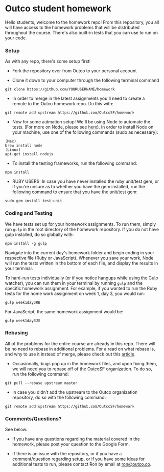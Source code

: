 # Outco student homework

Hello students, welcome to the homework repo! From this 
repository, you all will have access to the homework 
problems that will be distributed throughout the course. 
There's also built-in tests that you can use to run on your 
code. 

### Setup

As with any repo, there's some setup first!

* Fork the repository over from Outco to your personal
account

* Clone it down to your computer through the following 
terminal command
```
git clone https://github.com/YOURUSERNAME/homework
```

* In order to merge in the latest assignments you'll need
to create a remote to the Outco homework repo. Do this with: 
```
git remote add upstream https://github.com/OutcoSF/homework
```

* Now for some autmation setup! We'll be using Node to
automate the tests. (For more on Node, please see
[here](https://nodejs.org/en/)). In order to install Node
on your machine, use one of the following commands (sudo as 
necessary): 
```
(Mac)
brew install node 
(Linux)
apt-get install nodejs 
```

* To install the testing frameworks, run the following 
command: 
```
npm install
```

* RUBY USERS: In case you have never installed the ruby 
unit/test gem, or if you're unsure as to whether you have 
the gem installed, run the following command to ensure that 
you have the unit/test gem: 
```
sudo gem install test-unit
```

### Coding and Testing

We have tests set up for your homework assignments. To run 
them, simply run `gulp` in the root directory of the 
homework repository. If you do not have gulp installed, 
do so globally with: 

```
npm install -g gulp
```

Navigate into the current day's homework folder and begin coding 
in your respective file (Ruby or JavaScript). Whenever you 
save your work, Node will run the tests written in the 
bottom of each file, and display the results in your 
terminal. 

To hard-run tests individually (or if you notice hangups 
while using the Gulp watcher), you can run them in your 
terminal by running `gulp` and the specific homework 
assignment. For example, if you wanted to run the Ruby tests 
for the home work assignment on week 1, day 3, you would run: 
```
gulp week1day3RB
```

For JavaScript, the same homework assignment would be: 
``` 
gulp week1day3JS
```

### Rebasing

All of the problems for the entire course are already in 
this repo. There will be no need to rebase in additional 
problems. For a read on what rebase is, and why to use it 
instead of merge, please check out this [article](http://vokoshyv.com/git-workflow-with-rebase/). 

* Occasionally, bugs pop up in the homework files, and upon
fixing them, we will need you to rebase off of the OutcoSF 
organization. To do so, run the following command: 
``` 
git pull --rebase upstream master
```

* In case you didn't add the upstream to the Outco 
organization repository, do so with the following command: 
```
git remote add upstream https://github.com/OutcoSF/homework
```

### Comments/Questions?

See below: 

* If you have any questions regarding the material covered 
in the homework, please post your question to the Google 
Form. 

* If there is an issue with the repository, or if you 
have a comment/question regarding setup, or if you have 
some ideas for additional tests to run, please contact Ron 
by email at <ron@outco.co>. 
